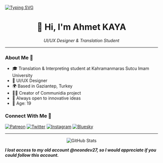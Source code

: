 [![Typing SVG](https://readme-typing-svg.herokuapp.com?font=Rubik&size=30&duration=3000&pause=100&color=2E9E19&width=450&lines=Ongoing+Project%3A;communidia.one)](https://git.io/typing-svg)
<div align="center">
  <h1>👋 Hi, I'm Ahmet KAYA</h1>
  <p><i>UI/UX Designer & Translation Student</i></p>
</div>

---

### About Me 🎯
- 🎓 Translation & Interpreting student at Kahramanmaras Sutcu Imam University
- 🎨 UI/UX Designer
- 🌍 Based in Gaziantep, Turkey
- 👨‍💻 Creator of Communidia project
- 🔄 Always open to innovative ideas
- 💬 Age: 19

### Connect With Me 🤝
[![Patreon](https://img.shields.io/badge/Patreon-F96854?style=for-the-badge&logo=patreon&logoColor=white)](https://patreon.com/neodev27)
[![Twitter](https://img.shields.io/badge/Twitter-1DA1F2?style=for-the-badge&logo=twitter&logoColor=white)](https://x.com/NeoDev27)
[![Instagram](https://img.shields.io/badge/Instagram-E4405F?style=for-the-badge&logo=instagram&logoColor=white)](https://instagram.com/neodev27)
[![Bluesky](https://img.shields.io/badge/Bluesky-0285FF?style=for-the-badge&logo=bluesky&logoColor=white)](https://bsky.app/profile/neodev27.bsky.social)

---

<div align="center">
  <img src="https://github-readme-stats.vercel.app/api?username=neodev27&show_icons=true&theme=tokyonight" alt="GitHub Stats" />
</div>

***I lost access to my old account @neondev27, so I would appreciate if you could follow this account.***
